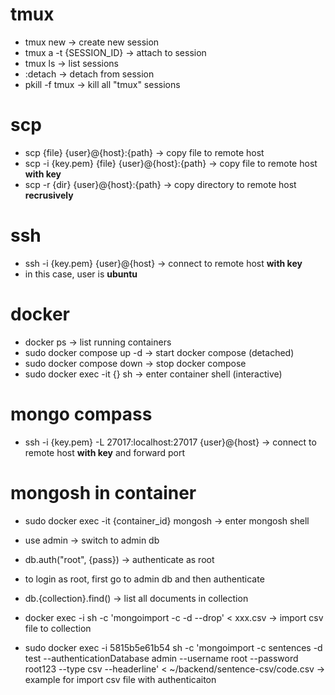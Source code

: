 # tmux
- tmux new -> create new session
- tmux a -t {SESSION_ID} -> attach to session
- tmux ls -> list sessions
- :detach -> detach from session
- pkill -f tmux -> kill all "tmux" sessions

# scp
- scp {file} {user}@{host}:{path} -> copy file to remote host
- scp -i {key.pem} {file} {user}@{host}:{path} -> copy file to remote host **with key**
- scp -r {dir} {user}@{host}:{path} -> copy directory to remote host **recrusively**

# ssh
- ssh -i {key.pem} {user}@{host} -> connect to remote host **with key**
- in this case, user is **ubuntu**

# docker
- docker ps -> list running containers
- sudo docker compose up -d -> start docker compose (detached)
- sudo docker compose down -> stop docker compose
- sudo docker exec -it {} sh -> enter container shell (interactive)

# mongo compass
- ssh -i {key.pem} -L 27017:localhost:27017 {user}@{host} -> connect to remote host **with key** and forward port

# mongosh in container
- sudo docker exec -it {container_id} mongosh -> enter mongosh shell
- use admin -> switch to admin db
- db.auth("root", {pass}) -> authenticate as root
- to login as root, first go to admin db and then authenticate

- db.{collection}.find() -> list all documents in collection
- docker exec -i <container-name-or-id> sh -c 'mongoimport -c <c-name> -d <db-name> --drop' < xxx.csv -> import csv file to collection
- sudo docker exec -i 5815b5e61b54 sh -c 'mongoimport -c sentences -d test --authenticationDatabase admin --username root --password root123 --type csv --headerline' < ~/backend/sentence-csv/code.csv -> example for import csv file with authenticaiton
